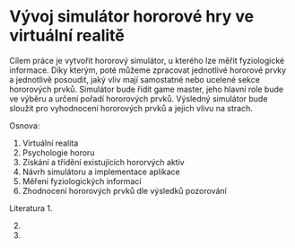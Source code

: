 # Vývoj simulátor hororové hry ve virtuální realitě

Cílem práce je vytvořit hororový simulátor, u kterého lze měřit fyziologické informace. Díky kterým, poté můžeme zpracovat jednotlivé hororové prvky a jednotlivě posoudit, jaký vliv mají samostatné nebo ucelené sekce hororových prvků. Simulátor bude řídit game master, jeho hlavní role bude ve výběru a určení pořadí hororových prvků. Výsledný simulátor bude sloužit pro vyhodnocení hororových prvků a jejich vlivu na strach.

Osnova:
1. Virtuální realita
2. Psychologie hororu
3. Získání a třídění existujících hororvých aktiv
4. Návrh simulátoru a implementace aplikace
5. Měření fyziologických informací 
6. Zhodnocení hororových prvků dle výsledků pozorování

Literatura
1.

2.

3.
